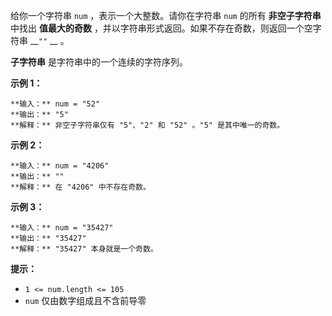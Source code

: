 给你一个字符串 `num` ，表示一个大整数。请你在字符串 `num` 的所有 **非空子字符串** 中找出 **值最大的奇数**
，并以字符串形式返回。如果不存在奇数，则返回一个空字符串 __`""` __ 。

**子字符串** 是字符串中的一个连续的字符序列。

**示例 1：**

    
    
    **输入：** num = "52"
    **输出：** "5"
    **解释：** 非空子字符串仅有 "5"、"2" 和 "52" 。"5" 是其中唯一的奇数。
    

**示例 2：**

    
    
    **输入：** num = "4206"
    **输出：** ""
    **解释：** 在 "4206" 中不存在奇数。
    

**示例 3：**

    
    
    **输入：** num = "35427"
    **输出：** "35427"
    **解释：** "35427" 本身就是一个奇数。
    

**提示：**

  * `1 <= num.length <= 105`
  * `num` 仅由数字组成且不含前导零

